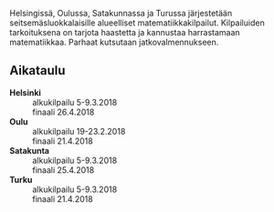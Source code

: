 ---
---
Helsingiss&auml;, Oulussa, Satakunnassa ja Turussa 
j&auml;rjestet&auml;&auml;n seitsem&auml;sluokkalaisille
alueelliset matematiikkakilpailut.
Kilpailuiden tarkoituksena on tarjota haastetta ja
kannustaa harrastamaan matematiikkaa.
Parhaat kutsutaan jatkovalmennukseen.

## Aikataulu

<dl>
  <dt><strong>Helsinki</strong></dt>
  <dd>alkukilpailu 5-9.3.2018</dd>
  <dd>finaali 26.4.2018</dd>
  <dt><strong>Oulu</strong></dt>
  <dd>alkukilpailu 19-23.2.2018</dd>
  <dd>finaali 21.4.2018</dd>
  <dt><strong>Satakunta</strong></dt>
  <dd>alkukilpailu 5-9.3.2018</dd>
  <dd>finaali 25.4.2018</dd>
  <dt><strong>Turku</strong></dt>
  <dd>alkukilpailu 5-9.3.2018</dd>
  <dd>finaali 21.4.2018</dd>
</dl>
